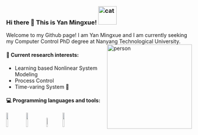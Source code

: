 <!--## Hi there 👋-->

### Hi there 👋 This is Yan Mingxue! <img src="https://media.giphy.com/media/mGcNjsfWAjY5AEZNw6/giphy.gif" width="50" alt="cat">

Welcome to my Github page! I am Yan Mingxue and I am currently seeking my Computer Control PhD degree at Nanyang Technological University.
<img align='right' src="https://media.giphy.com/media/ieyl9zmCjO4b4t6qoY/giphy.gif" width="230" alt="person">

#### 🌱 Current research interests:
- Learning based Nonlinear System Modeling
- Process Control
- Time-varing System 🚀

#### :computer: Programming languages and tools:
<p>

<code><img width="10%" src="https://www.vectorlogo.zone/logos/java/java-ar21.svg"></code>
<code><img width="10%" src="https://www.vectorlogo.zone/logos/python/python-ar21.svg"></code>
<code><img width="8%" src="https://www.vectorlogo.zone/logos/pytorch/pytorch-ar21.svg"></code>
<code><img width="10%" src="https://www.vectorlogo.zone/logos/jupyter/jupyter-ar21.svg"></code>
</p>


<!--<img width="50%" align="right" src="https://github-readme-stats.vercel.app/api?username=YanMingxue&show_icons=true&hide_border=true"  alt=""/>--!>
<!--
**YanMingxue/YanMingxue** is a ✨ _special_ ✨ repository because its `README.md` (this file) appears on your GitHub profile.
Here are some ideas to get you started:

- 🔭 I’m currently working on ...
- 🌱 I’m currently learning ...
- 👯 I’m looking to collaborate on ...
- 🤔 I’m looking for help with ...
- 💬 Ask me about ...
- 📫 How to reach me: ...
- 😄 Pronouns: ...
- ⚡ Fun fact: ...
-->

